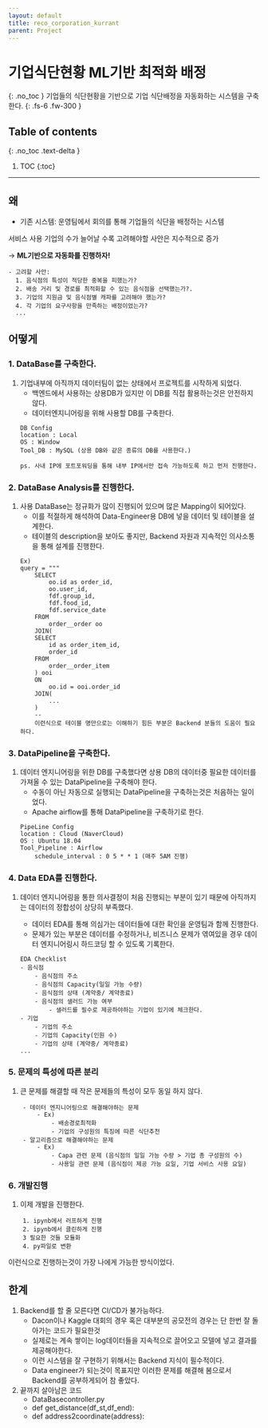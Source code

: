 ```yaml
---
layout: default
title: reco_corporation_kurrant
parent: Project
---
```

# 기업식단현황 ML기반 최적화 배정
{: .no_toc }
기업들의 식단현황을 기반으로 기업 식단배정을 자동화하는 시스템을 구축한다.
{: .fs-6 .fw-300 }

## Table of contents
{: .no_toc .text-delta }

1. TOC
{:toc}

---
## 왜

- 기존 시스템: 운영팀에서 회의를 통해 기업들의 식단을 배정하는 시스템

서비스 사용 기업의 수가 늘어날 수록 고려해야할 사안은 지수적으로 증가  

-> **ML기반으로 자동화를 진행하자!**

```
- 고려할 사안:
  1. 음식점의 특성이 적당한 중복을 피했는가?
  2. 배송 거리 및 경로를 최적화할 수 있는 음식점을 선택했는가?.
  3. 기업의 지원금 및 음식점별 캐파를 고려해야 했는가?
  4. 각 기업의 요구사항을 만족하는 배정이었는가?
  ...
```

## 어떻게

### 1. DataBase를 구축한다.
1. 기업내부에 아직까지 데이터팀이 없는 상태에서 프로젝트를 시작하게 되었다.
    - 백엔드에서 사용하는 상용DB가 있지만 이 DB를 직접 활용하는것은 안전하지 않다.
    - 데이터엔지니어링을 위해 사용할 DB를 구축한다.
    ```
    DB Config
    location : Local 
    OS : Window
    Tool_DB : MySQL (상용 DB와 같은 종류의 DB를 사용한다.)
    
    ps. 사내 IP에 포트포워딩을 통해 내부 IP에서만 접속 가능하도록 하고 먼저 진행한다.
    ```

### 2. DataBase Analysis를 진행한다.
1. 사용 DataBase는 정규화가 많이 진행되어 있으며 많은 Mapping이 되어있다.
    - 이를 적절하게 해석하여 Data-Engineer용 DB에 넣을 데이터 및 테이블을 설계한다.
    - 테이블의 description을 보아도 좋지만, Backend 자원과 지속적인 의사소통을 통해 설계를 진행한다.
    ```
    Ex)
    query = """
        SELECT
            oo.id as order_id,
            oo.user_id,
            fdf.group_id,
            fdf.food_id,
            fdf.service_date
        FROM
            order__order oo
        JOIN(
        SELECT
            id as order_item_id,
            order_id
        FROM
            order__order_item
        ) ooi
        ON
            oo.id = ooi.order_id
        JOIN(
            ...
        )
        --
        이런식으로 테이블 명만으로는 이해하기 힘든 부분은 Backend 분들의 도움이 필요하다.
    ```


### 3. DataPipeline을 구축한다.
1. 데이터 엔지니어링을 위한 DB를 구축했다면 상용 DB의 데이터중 필요한 데이터를 가져올 수 있는 DataPipeline을 구축해야 한다.
    - 수동이 아닌 자동으로 실행되는 DataPipeline을 구축하는것은 처음하는 일이었다.
    - Apache airflow를 통해 DataPipeline을 구축하기로 한다.
    ```
    PipeLine Config
    location : Cloud (NaverCloud)
    OS : Ubuntu 18.04
    Tool_Pipeline : Airflow
        schedule_interval : 0 5 * * 1 (매주 5AM 진행)
    ```

### 4. Data EDA를 진행한다.
1. 데이터 엔지니어링을 통한 의사결정이 처음 진행되는 부분이 있기 때문에 아직까지는 데이터의 정합성이 상당히 부족했다.
    - 데이터 EDA를 통해 의심가는 데이터들에 대한 확인을 운영팀과 함께 진행한다.
    - 문제가 있는 부분은 데이터를 수정하거나, 비즈니스 문제가 엮여있을 경우 데이터 엔지니어링시 하드코딩 할 수 있도록 기록한다.
    
    ```
    EDA Checklist
    - 음식점
        - 음식점의 주소 
        - 음식점의 Capacity(일일 가능 수량)
        - 음식점의 상태 (계약중/ 계약종료)
        - 음식점의 샐러드 가능 여부
            - 샐러드를 필수로 제공하야하는 기업이 있기에 체크한다.
    - 기업
        - 기업의 주소
        - 기업의 Capacity(인원 수)
        - 기업의 상태 (계약중/ 계약종료)
    ... 
    ```
    
### 5. 문제의 특성에 따른 분리
1. 큰 문제를 해결할 때 작은 문제들의 특성이 모두 동일 하지 않다.

```
    - 데이터 엔지니어링으로 해결해야하는 문제
        - Ex)
            - 배송경로최적화 
            - 기업의 구성원의 특징에 따른 식단추천
    - 알고리즘으로 해결해야하는 문제
        - Ex)
            - Capa 관련 문제 (음식점의 일일 가능 수량 > 기업 총 구성원의 수)
            - 사용일 관련 문제 (음식점이 제공 가능 요일, 기업 서비스 사용 요일)
```    

### 6. 개발진행
1. 이제 개발을 진행한다.

```
    1. ipynb에서 러프하게 진행
    2. ipynb에서 클린하게 진행
    3 필요한 것들 모듈화
    4. py파일로 변환
```

이런식으로 진행하는것이 가장 나에게 가능한 방식이었다.

## 한계
1. Backend를 할 줄 모른다면 CI/CD가 불가능하다.
    - Dacon이나 Kaggle 대회의 경우 혹은 대부분의 공모전의 경우는 단 한번 잘 돌아가는 코드가 필요한것
    - 실제로는 계속 쌓이는 log데이터들을 지속적으로 끌어오고 모델에 넣고 결과를 제공해야한다.
    - 이런 시스템을 잘 구현하기 위해서는 Backend 지식이 필수적이다.
    - Data engineer가 되는것이 목표지만 이러한 문제를 해결해 봄으로서 Backend를 공부하게되어 참 좋았다.
2. 끝까지 살아남은 코드
    - DataBasecontroller.py
    - def get_distance(df_st,df_end):
    - def address2coordinate(address):
